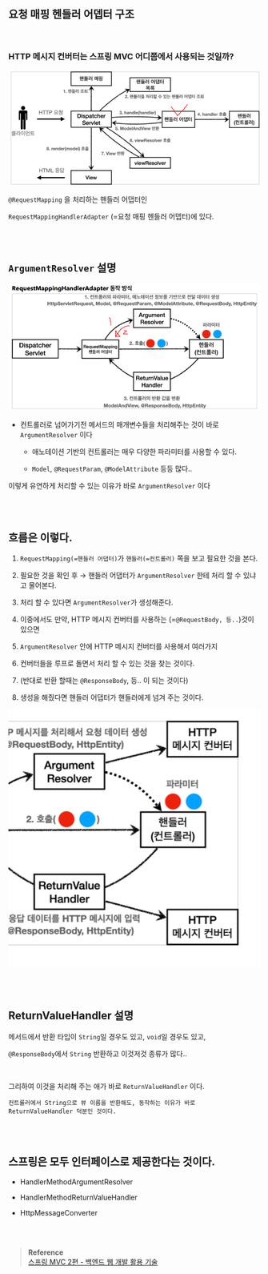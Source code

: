 ## 요청 매핑 헨들러 어뎁터 구조

<br/>

### HTTP 메시지 컨버터는 스프링 MVC 어디쯤에서 사용되는 것일까?

![이미지](/programming/img/입문101.PNG)

`@RequestMapping` 을 처리하는 핸들러 어댑터인

`RequestMappingHandlerAdapter` (=요청 매핑 헨들러 어뎁터)에 있다.

<br/><br/>

## `ArgumentResolver` 설명

![이미지](/programming/img/입문102.PNG)

- 컨트롤러로 넘어가기전 메서드의 매개변수들을 처리해주는 것이 바로 `ArgumentResolver` 이다

    - 애노테이션 기반의 컨트롤러는 매우 다양한 파라미터를 사용할 수 있다.

    - `Model`, `@RequestParam`, `@ModelAttribute` 등등 많다..

이렇게 유연하게 처리할 수 있는 이유가 바로 `ArgumentResolver` 이다

<br/><br/>

## 흐름은 이렇다.

1. `RequestMapping(=핸들러 어댑터)`가 `핸들러(=컨트롤러)` 쪽을 보고 필요한 것을 본다.

2. 필요한 것을 확인 후 → 핸들러 어댑터가 `ArgumentResolver` 한테 처리 할 수 있냐고 물어본다. 
3. 처리 할 수 있다면 `ArgumentResolver`가 생성해준다. 
4. 이중에서도 만약, HTTP 메시지 컨버터를 사용하는 (=`@RequestBody, 등..`)것이 있으면 
5. `ArgumentResolver` 안에 HTTP 메시지 컨버터를 사용해서 여러가지
6. 컨버터들을 루프로 돌면서 처리 할 수 있는 것을 찾는 것이다.
7. (반대로 반환 할때는 `@ResponseBody`, 등.. 이 되는 것이다)
8. 생성을 해줬다면 핸들러 어댑터가 핸들러에게 넘겨 주는 것이다.

![이미지](/programming/img/입문103.PNG)

<br/><br/>

## ReturnValueHandler 설명

메서드에서 반환 타입이 `String`일 경우도 있고, `void`일 경우도 있고, 

`@ResponseBody`에서 `String` 반환하고 이것저것 종류가 많다..

<br/>

그리하여 이것을 처리해 주는 애가 바로 `ReturnValueHandler` 이다.

```
컨트롤러에서 String으로 뷰 이름을 반환해도, 동작하는 이유가 바로 ReturnValueHandler 덕분인 것이다.
```

<br/><br/>

## 스프링은 모두 인터페이스로 제공한다는 것이다.

- HandlerMethodArgumentResolver

- HandlerMethodReturnValueHandler
- HttpMessageConverter


<br/><br/>

>**Reference** <br/>[스프링 MVC 2편 - 백엔드 웹 개발 활용 기술](https://www.inflearn.com/course/%EC%8A%A4%ED%94%84%EB%A7%81-mvc-2/dashboard)
